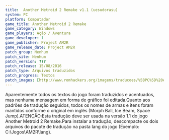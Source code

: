 ```yaml
---
title:  Another Metroid 2 Remake v1.1 (uesudorasu)
system: PC
platform: Computador
game_title: Another Metroid 2 Remake
game_category: Windows
game_players: Ação / Aventura
game_developer: 1
game_publisher: Project AM2R
game_release_date: Project AM2R
patch_group: Nenhum
patch_site: Nenhum
patch_version: ???
patch_release: 15/08/2016
patch_type: Arquivos traduzidos
patch_progress: Textos
patch_images: [http://www.romhackers.org/imagens/traducoes/%5BPC%5D%20Another%20Metroid%202%20Remake%20-%20uesudorasu%20-%201.jpg,http://www.romhackers.org/imagens/traducoes/%5BPC%5D%20Another%20Metroid%202%20Remake%20-%20uesudorasu%20-%202.jpg,http://www.romhackers.org/imagens/traducoes/%5BPC%5D%20Another%20Metroid%202%20Remake%20-%20uesudorasu%20-%203.jpg]
---
```

Aparentemente todos os textos do jogo foram traduzidos e acentuados, mas nenhuma mensagem em forma de gráfico foi editada.Quanto aos padrões de tradução seguidos, todos os nomes de armas e itens foram mantidos conforme o original em inglês (Morph Ball, Ice Beam, Space Jump).ATENÇÃO:Esta tradução deve ser usada na versão 1.1 do jogo Another Metroid 2 Remake.Para instalar a tradução, descompacte os dois arquivos do pacote de tradução na pasta lang do jogo (Exemplo: C:\Jogos\AM2R\lang).